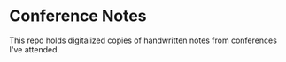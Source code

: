 # Conference Notes

This repo holds digitalized copies of handwritten notes from conferences I've attended.